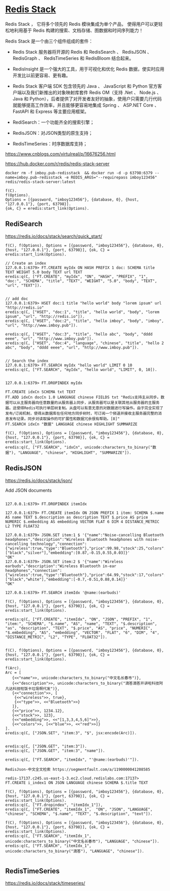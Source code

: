 # [Redis Stack](https://redis.com/blog/introducing-redis-stack/)

Redis Stack ， 它将多个领先的 Redis 模块集成为单个产品， 使得用户可以更轻松地利用基于 Redis 构建的搜索、文档存储、图数据和时间序列能力！

Redis Stack 是一个由三个组件组成的套件：

* Redis Stack 服务器将开源的 Redis 和 RedisSearch 、 RedisJSON 、 RedisGraph 、 RedisTimeSeries 和 RedisBloom 结合起来。
* RedisInsight 是一个强大的工具，用于可视化和优化 Redis 数据，使实时应用开发比以前更容易、更有趣。
* Redis Stack 客户端 SDK 包含领先的 Java 、 JavaScript 和 Python 官方客户端以及我们新推出的对象映射库套件 Redis OM（支持 .Net 、 Node.js 、Java 和 Python），后者提供了对开发者友好的抽象，使用户只需要几行代码就能够提高工作效率，并且能够更容易地集成 Spring 、 ASP.NET Core 、 FastAPI 和 Express 等主要应用框架。

* RediSearch：一个功能齐全的搜索引擎；
* RedisJSON：对JSON类型的原生支持；
* RedisTimeSeries：时序数据库支持；

https://www.cnblogs.com/virtulreal/p/16676256.html

https://hub.docker.com/r/redis/redis-stack-server
```
docker rm -f imboy.pub-redisstack  && docker run -d -p 63798:6379 --name=imboy.pub-redisstack -e REDIS_ARGS="--requirepass imboy123456" redis/redis-stack-server:latest

f(C).
f(Options).
Options = [{password, "imboy123456"}, {database, 0}, {host, "127.0.0.1"}, {port, 63798}].
{ok, C} = eredis:start_link(Options).

```

## RediSearch

https://redis.io/docs/stack/search/quick_start/
```
f(C), f(Options), Options = [{password, "imboy123456"}, {database, 0}, {host, "127.0.0.1"}, {port, 63798}], {ok, C} = eredis:start_link(Options).

// Create an index
127.0.0.1:6379> FT.CREATE myIdx ON HASH PREFIX 1 doc: SCHEMA title TEXT WEIGHT 5.0 body TEXT url TEXT
eredis:q(C, ["FT.CREATE", "myIdx", "ON", "HASH", "PREFIX", "1", "doc:", "SCHEMA", "title", "TEXT", "WEIGHT", "5.0", "body", "TEXT", "url", "TEXT"]).


// add doc
127.0.0.1:6379> HSET doc:1 title "hello world" body "lorem ipsum" url "http://redis.io"
eredis:q(C, ["HSET", "doc:1", "title", "hello world", "body", "lorem ipsum", "url", "http://redis.io"]).
eredis:q(C, ["HSET", "doc:2", "title", "hello imboy", "body", "imboy", "url", "http://www.imboy.pub"]).

eredis:q(C, ["HSET", "doc:3", "title", "hello abc", "body", "dddd eeee", "url", "http://www.imboy.pub"]).
eredis:q(C, ["HSET", "doc:4", "language", "chinese", "title", "hello 2 abc", "body", "dddd eeee", "url", "http://www.imboy.pub"]).


// Search the index
127.0.0.1:6379> FT.SEARCH myIdx "hello world" LIMIT 0 10
eredis:q(C, ["FT.SEARCH", "myIdx", "hello world", "LIMIT", 0, 10]).


127.0.0.1:6379> FT.DROPINDEX myIdx

FT.CREATE idxCn SCHEMA txt TEXT
FT.ADD idxCn docCn 1.0 LANGUAGE chinese FIELDS txt "Redis支持主从同步。数据可以从主服务器向任意数量的从服务器上同步，从服务器可以是关联其他从服务器的主服务器。这使得Redis可执行单层树复制。从盘可以有意无意的对数据进行写操作。由于完全实现了发布/订阅机制，使得从数据库在任何地方同步树时，可订阅一个频道并接收主服务器完整的消息发布记录。同步对读取操作的可扩展性和数据冗余很有帮助。[8]"
FT.SEARCH idxCn "数据" LANGUAGE chinese HIGHLIGHT SUMMARIZE

f(C), f(Options), Options = [{password, "imboy123456"}, {database, 0}, {host, "127.0.0.1"}, {port, 63798}], {ok, C} = eredis:start_link(Options).
eredis:q(C, ["FT.SEARCH", "idxCn", unicode:characters_to_binary("数据"), "LANGUAGE", "chinese", "HIGHLIGHT", "SUMMARIZE"]).

```

## RedisJSON
https://redis.io/docs/stack/json/

Add JSON documents
```

127.0.0.1:6379> FT.DROPINDEX itemIdx

127.0.0.1:6379> FT.CREATE itemIdx ON JSON PREFIX 1 item: SCHEMA $.name AS name TEXT $.description as description TEXT $.price AS price NUMERIC $.embedding AS embedding VECTOR FLAT 6 DIM 4 DISTANCE_METRIC L2 TYPE FLOAT32

127.0.0.1:6379> JSON.SET item:1 $ '{"name":"Noise-cancelling Bluetooth headphones","description":"Wireless Bluetooth headphones with noise-cancelling technology","connection":{"wireless":true,"type":"Bluetooth"},"price":99.98,"stock":25,"colors":["black","silver"],"embedding":[0.87,-0.15,0.55,0.03]}'
"OK"
127.0.0.1:6379> JSON.SET item:2 $ '{"name":"Wireless earbuds","description":"Wireless Bluetooth in-ear headphones","connection":{"wireless":true,"type":"Bluetooth"},"price":64.99,"stock":17,"colors":["black","white"],"embedding":[-0.7,-0.51,0.88,0.14]}'
"OK"

127.0.0.1:6379> FT.SEARCH itemIdx '@name:(earbuds)'

f(C), f(Options), Options = [{password, "imboy123456"}, {database, 0}, {host, "127.0.0.1"}, {port, 63798}], {ok, C} = eredis:start_link(Options).

eredis:q(C, ["FT.CREATE", "itemIdx", "ON", "JSON", "PREFIX", "1", "item:", "SCHEMA", "$.name", "AS", "name", "TEXT", "$.description", "as", "description", "TEXT", "$.price", "AS", "price", "NUMERIC", "$.embedding", "AS", "embedding", "VECTOR", "FLAT", "6", "DIM", "4", "DISTANCE_METRIC", "L2", "TYPE", "FLOAT32"]).


f(C), f(Options), Options = [{password, "imboy123456"}, {database, 0}, {host, "127.0.0.1"}, {port, 63798}], {ok, C} = eredis:start_link(Options).

f(Arc).
Arc = [
   {<<"name">>, unicode:characters_to_binary("中文名长春市")},
   {<<"description">>, unicode:characters_to_binary("滴答滴答开讲啦科技阿凡达科技啦饭卡垃圾啊代发")},
   {<<"connection">>, [
    {<<"wireless">>, true},
    {<<"type">>, <<"Bluetooth">>}
   ]},
   {<<"price">>, 1234.12},
   {<<"stock">>, 123},
   {<<"embedding">>, <<"[1,3,3,4,5,6]">>},
   {<<"colors">>, [<<"blue">>, <<"red">>]}
].
eredis:q(C, ["JSON.SET", "item:3", "$", jsx:encode(Arc)]).


eredis:q(C, ["JSON.GET", "item:3"]).
eredis:q(C, ["JSON.GET", "item:3", "name"]).

eredis:q(C, ["FT.SEARCH", "itemIdx", "'@name:(earbuds)'"]).

RedisJson-中文全文检索 https://segmentfault.com/a/1190000041208585

redis-17137.c245.us-east-1-3.ec2.cloud.redislabs.com:17137>   FT.CREATE i_index1 ON JSON LANGUAGE chinese SCHEMA $.title TEXT

f(C), f(Options), Options = [{password, "imboy123456"}, {database, 0}, {host, "127.0.0.1"}, {port, 63798}], {ok, C} = eredis:start_link(Options).
eredis:q(C, ["FT.dropindex", "itemIdx_1"]),
eredis:q(C, ["FT.CREATE", "itemIdx_1",  "ON", "JSON", "LANGUAGE", "chinese", "SCHEMA", "$.name", "TEXT", "$.description", "text"]).

f(C), f(Options), Options = [{password, "imboy123456"}, {database, 0}, {host, "127.0.0.1"}, {port, 63798}], {ok, C} = eredis:start_link(Options).
eredis:q(C, ["FT.SEARCH", "itemIdx_1",  unicode:characters_to_binary("中文名长春市"), "LANGUAGE", "chinese"]).
eredis:q(C, ["FT.SEARCH", "itemIdx_1",  unicode:characters_to_binary("滴答"), "LANGUAGE", "chinese"]).


```

## RedisTimeSeries
https://redis.io/docs/stack/timeseries/
